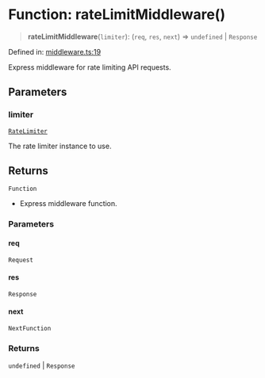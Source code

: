 # Function: rateLimitMiddleware()

> **rateLimitMiddleware**(`limiter`): (`req`, `res`, `next`) => `undefined` \|
> `Response`

Defined in:
[middleware.ts:19](https://github.com/The-Node-Forge/api-rate-limit/blob/2be04ef761b483dc7cf5e8f18ebf189fa72b08f9/src/middleware.ts#L19)

Express middleware for rate limiting API requests.

## Parameters

### limiter

[`RateLimiter`](../classes/RateLimiter.md)

The rate limiter instance to use.

## Returns

`Function`

- Express middleware function.

### Parameters

#### req

`Request`

#### res

`Response`

#### next

`NextFunction`

### Returns

`undefined` \| `Response`
